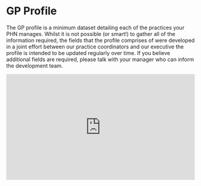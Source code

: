 # GP Profile

The GP profile is a minimum dataset detailing each of the practices your PHN manages. Whilst it is not possible (or smart!) to gather all of the information required, the fields that the profile comprises of were developed in a joint effort between our practice coordinators and our executive the profile is intended to be updated regularly over time. If you believe additional fields are required, please talk with your manager who can inform the development team.

<div style="position: relative; padding-bottom: 56.25%; height: 0; overflow: hidden; max-width: 100%; height: auto;">
    <iframe src="https://www.youtube.com/embed/P8YCFshdRaY" frameborder="0" allowfullscreen style="position: absolute; top: 0; left: 0; width: 100%; height: 100%;"></iframe>
</div>